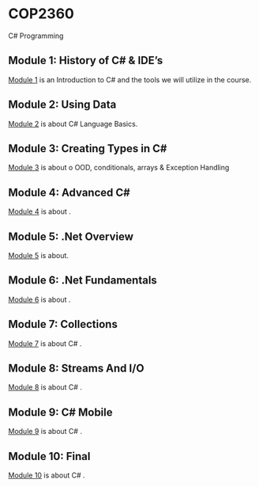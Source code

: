 # COP2360
C# Programming

## Module 1: History of C# & IDE’s
[Module 1](./Module_1/README.md) is an Introduction to C# and the tools we will utilize in the course.

## Module 2: Using Data
[Module 2](./Module_2/README.md) is about C# Language Basics.

## Module 3: Creating Types in C#
[Module 3](./Module_3/README.md) is about o	OOD, conditionals, arrays & Exception Handling

## Module 4: Advanced C#
[Module 4](./Module_4/README.md) is about .

## Module 5: .Net Overview
[Module 5](./Module_5/README.md) is about.

## Module 6: .Net Fundamentals
[Module 6](./Module_6/README.md) is about .

## Module 7: Collections
[Module 7](./Module_7/README.md) is about C# .

## Module 8: Streams And I/O
[Module 8](./Module_8/README.md) is about C# .

## Module 9: C# Mobile
[Module 9](./Module_9/README.md) is about C# .

## Module 10: Final
[Module 10](./Module_10/README.md) is about C# .
